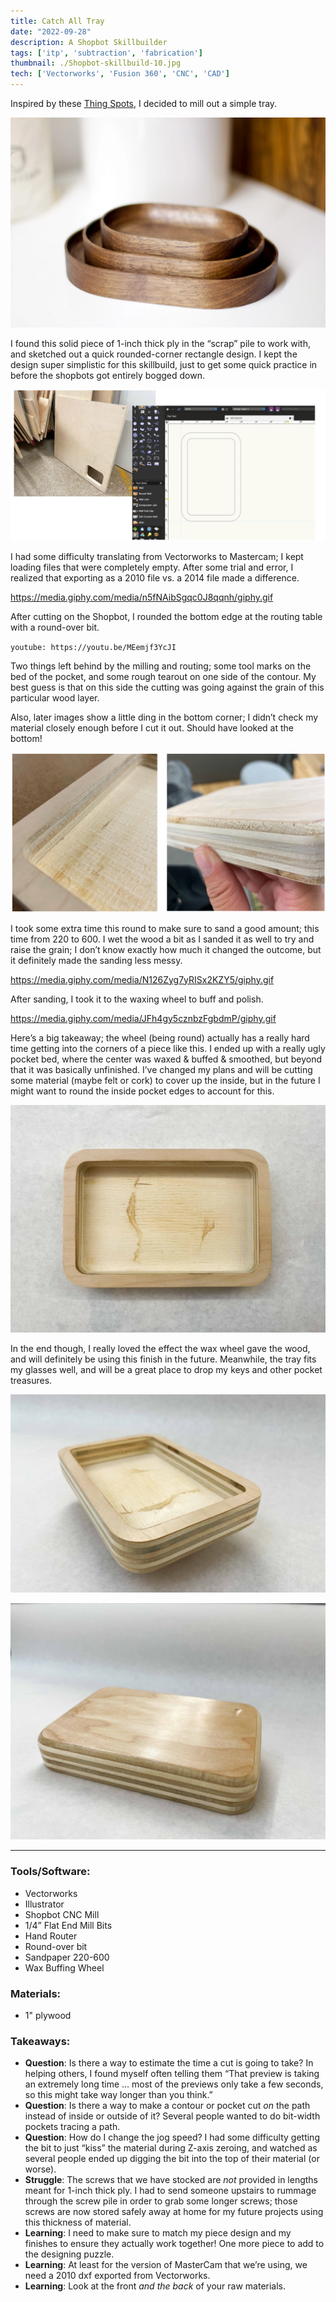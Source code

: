 ```yaml
---
title: Catch All Tray
date: "2022-09-28"
description: A Shopbot Skillbuilder
tags: ['itp', 'subtraction', 'fabrication']
thumbnail: ./Shopbot-skillbuild-10.jpg
tech: ['Vectorworks', 'Fusion 360', 'CNC', 'CAD']
---
```


Inspired by these [Thing Spots](https://biglowwoodcraft.com/en-us/products/thing-spots), I decided to mill out a simple tray.

![thing spots](./things-spots.png)

I found this solid piece of 1-inch thick ply in the “scrap” pile to work with, and sketched out a quick rounded-corner rectangle design. I kept the design super simplistic for this skillbuild, just to get some quick practice in before the shopbots got entirely bogged down.

![Shopbot_01_Material_Sketch.png](./Shopbot_01_Material_Sketch.png)

I had some difficulty translating from Vectorworks to Mastercam; I kept loading files that were completely empty. After some trial and error, I realized that exporting as a 2010 file vs. a 2014 file made a difference.

 https://media.giphy.com/media/n5fNAibSgqc0J8qqnh/giphy.gif

After cutting on the Shopbot, I rounded the bottom edge at the routing table with a round-over bit.

`youtube: https://youtu.be/MEemjf3YcJI`

Two things left behind by the milling and routing; some tool marks on the bed of the pocket, and some rough tearout on one side of the contour. My best guess is that on this side the cutting was going against the grain of this particular wood layer.

Also, later images show a little ding in the bottom corner; I didn’t check my material closely enough before I cut it out. Should have looked at the bottom!

![Shopbot_01_ToolMarks.png](./Shopbot_01_ToolMarks.png)

I took some extra time this round to make sure to sand a good amount; this time from 220 to 600. I wet the wood a bit as I sanded it as well to try and raise the grain; I don’t know exactly how much it changed the outcome, but it definitely made the sanding less messy.

https://media.giphy.com/media/N126Zyg7yRISx2KZY5/giphy.gif


After sanding, I took it to the waxing wheel to buff and polish.


https://media.giphy.com/media/JFh4gy5cznbzFgbdmP/giphy.gif


Here’s a big takeaway; the wheel (being round) actually has a really hard time getting into the corners of a piece like this. I ended up with a really ugly pocket bed, where the center was waxed & buffed & smoothed, but beyond that it was basically unfinished. I’ve changed my plans and will be cutting some material (maybe felt or cork) to cover up the inside, but in the future I might want to round the inside pocket edges to account for this.

![Shopbot-skillbuild-13.jpg](./Shopbot-skillbuild-13.jpg)

In the end though, I really loved the effect the wax wheel gave the wood, and will definitely be using this finish in the future. Meanwhile, the tray fits my glasses well, and will be a great place to drop my keys and other pocket treasures.

![Shopbot-skillbuild-09.jpg](./Shopbot-skillbuild-09.jpg)

![Shopbot-skillbuild-11.jpg](./Shopbot-skillbuild-11.jpg)

---

### Tools/Software:

- Vectorworks
- Illustrator
- Shopbot CNC Mill
- 1/4” Flat End Mill Bits
- Hand Router
- Round-over bit
- Sandpaper 220-600
- Wax Buffing Wheel

### Materials:

- 1" plywood

### Takeaways:

- **Question**: Is there a way to estimate the time a cut is going to take? In helping others, I found myself often telling them “That preview is taking an extremely long time … most of the previews only take a few seconds, so this might take way longer than you think.”
- **Question**: Is there a way to make a contour or pocket cut *on* the path instead of inside or outside of it? Several people wanted to do bit-width pockets tracing a path.
- **Question**: How do I change the jog speed? I had some difficulty getting the bit to just “kiss” the material during Z-axis zeroing, and watched as several people ended up digging the bit into the top of their material (or worse).
- **Struggle**: The screws that we have stocked are *not* provided in lengths meant for 1-inch thick ply. I had to send someone upstairs to rummage through the screw pile in order to grab some longer screws; those screws are now stored safely away at home for my future projects using this thickness of material.
- **Learning**: I need to make sure to match my piece design and my finishes to ensure they actually work together! One more piece to add to the designing puzzle.
- **Learning**: At least for the version of MasterCam that we’re using, we need a 2010 dxf exported from Vectorworks.
- **Learning**: Look at the front *and the back* of your raw materials.

